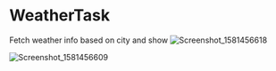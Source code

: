 # WeatherTask
Fetch weather info based on city and show 
![Screenshot_1581456618](https://user-images.githubusercontent.com/23444829/74281375-5ce75200-4d44-11ea-9591-d57e6c039762.png)

![Screenshot_1581456609](https://user-images.githubusercontent.com/23444829/74281387-61ac0600-4d44-11ea-9a60-9124a535ad4a.png)
